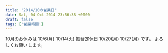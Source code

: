 ```yaml
---
title: '2014/10の営業日'
date: Sat, 04 Oct 2014 23:56:38 +0000
draft: false
tags: ['営業時間']
---
```


10月のお休みは 10/6(月) 10/14(火) 振替定休日 10/20(月) 10/27(月) です。 よろしくお願いします。